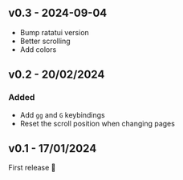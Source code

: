 ## v0.3 - 2024-09-04

- Bump ratatui version
- Better scrolling
- Add colors

## v0.2 - 20/02/2024

### Added

- Add `gg` and `G` keybindings
- Reset the scroll position when changing pages

## v0.1 - 17/01/2024

First release 🎉
